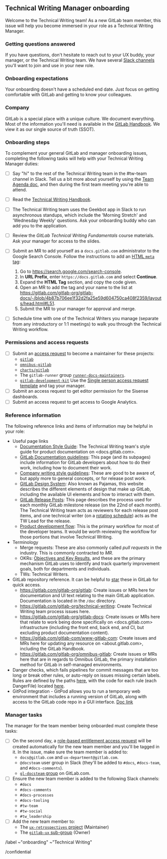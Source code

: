 ## Technical Writing Manager onboarding

Welcome to the Technical Writing team! As a new GitLab team member, this issue will help you become immersed in your role as a Technical Writing Manager.

### Getting questions answered

If you have questions, don't hesitate to reach out to your UX buddy, your manager, or the Technical Writing team. We have several [Slack channels](https://about.gitlab.com/handbook/engineering/ux/technical-writing/#slack-channels) you'll want to join and use in your new role.

### Onboarding expectations

Your onboarding doesn't have a scheduled end date. Just focus on getting comfortable with GitLab and getting to know your colleagues.

### Company

GitLab is a special place with a unique culture. We document everything. Most of the information you'll need is available in the [GitLab Handbook](https://about.gitlab.com/handbook/). We view it as our single source of truth (SSOT).

### Onboarding steps

To complement your general GitLab and manager onboarding issues, completing the following tasks will help with your Technical Writing Manager duties:

- [ ] Say "hi" to the rest of the Technical Writing team in the #tw-team channel in Slack. Tell us a bit more about yourself by using the [Team Agenda doc](https://docs.google.com/document/d/1XRyVjR5G21Amq4QqJs9jbV0BVQquiBAyPR257-hT1JY/edit), and then during the first team meeting you're able to attend.
- [ ] Read the [Technical Writing Handbook](https://about.gitlab.com/handbook/product/technical-writing/).
- [ ] The Technical Writing team uses the Geekbot app in Slack to run asynchronous standups, which include the 'Morning Stretch' and 'Wednesday Weekly' questions. Ask your onboarding buddy who can add you to the application.
- [ ] Review the _GitLab Technical Writing Fundamentals_ course materials. Ask your manager for access to the slides.
- [ ] Submit an MR to add yourself as a `docs.gitlab.com` administrator to the Google Search Console. Follow the instructions to add an [HTML `meta` tag](https://support.google.com/webmasters/answer/9008080?hl=en&ref_topic=9455938#zippy=%2Chtml-tag):

  1. Go to <https://search.google.com/search-console>.
  1. In **URL Prefix**, enter `https://docs.gitlab.com` and select **Continue**.
  1. Expand the **HTML Tag** section, and copy the code given.
  1. Open an MR to add the tag and your name to the list at <https://gitlab.com/gitlab-org/gitlab-docs/-/blob/4b87b706ee1f32d2fa25e59d604750ca408f2359/layouts/head.html#L51>.
  1. Submit the MR to your manager for approval and merge.

- [ ] Schedule time with one of the Technical Writers you manage (separate from any introductory or 1:1 meetings) to walk you through the Technical Writing workflow.

### Permissions and access requests

- [ ] Submit an [access request](https://about.gitlab.com/handbook/business-technology/team-member-enablement/onboarding-access-requests/access-requests/) to become a maintainer for these projects:
  - [`gitlab`](https://gitlab.com/gitlab-org/gitlab)
  - [`omnibus-gitlab`](https://gitlab.com/gitlab-org/omnibus-gitlab)
  - [`charts/gitlab`](https://gitlab.com/gitlab-org/charts/gitlab)
  - The `gitlab-runner` group [`runner-docs-maintainers`](https://gitlab.com/groups/gitlab-com/runner-docs-maintainers/-/group_members?sort=access_level_desc).
  - [`gitlab-development-kit`](https://gitlab.com/gitlab-org/gitlab-development-kit) Use the [Single person access request template](https://gitlab.com/gitlab-com/access-requests/issues/new) and tag your manager.
- [ ] Submit an access request to get editor permission for the Sisense dashboards.
- [ ] Submit an access request to get access to Google Analytics.

### Reference information

The following reference links and items of information may be helpful in your role:

- Useful page links
  - [Documentation Style Guide](https://docs.gitlab.com/ee/development/documentation/styleguide/index.html): The Technical Writing team's style guide for product documentation on <docs.gitlab.com>.
  - [GitLab Documentation guidelines](https://docs.gitlab.com/ee/development/documentation/index.html): This page (and its subpages) include information for GitLab developers about how to do their work, including how to document their work.
  - [Company writing style guidelines](https://about.gitlab.com/handbook/communication/#writing-style-guidelines): These are good to be aware of, but apply more to general concepts, or for release post work.
  - [GitLab Design System](https://design.gitlab.com/): Also known as Pajamas, this website describes the different elements of design that make up GitLab, including the available UI elements and how to interact with them.
  - [GitLab Release Posts](https://about.gitlab.com/handbook/marketing/blog/release-posts/): This page describes the process used for each monthly GitLab milestone release (on the 22nd of each month). The Technical Writing team acts as reviewers for each release post items, and one technical writer (on a [rotating schedule](https://about.gitlab.com/handbook/engineering/ux/technical-writing/#regularly-scheduled-tasks)) acts as the TW Lead for the release.
  - [Product development flow](https://about.gitlab.com/handbook/product-development-flow/): This is the primary workflow for most of the developer teams. It would be worth reviewing the workflow for those portions that involve Technical Writing.
- Terminology
  - Merge requests: These are also commonly called _pull requests_ in the industry. This is commonly contracted to _MR_.
  - OKRs: [Objectives and Key Results](https://about.gitlab.com/company/okrs/), and these are the primary mechanism GitLab uses to identify and track quarterly improvement goals, both for departments and individuals.
  - TWs: Technical Writers.
- GitLab repository reference. It can be helpful to [star](https://docs.gitlab.com/ee/user/project/working_with_projects.html#star-a-project) these in GitLab for quick access.
  - <https://gitlab.com/gitlab-org/gitlab>: Create issues or MRs here for documentation and UI text relating to the main GitLab application. Documentation is located in the `/doc` directory.
  - <https://gitlab.com/gitlab-org/technical-writing>: Create Technical Writing team process issues here.
  - <https://gitlab.com/gitlab-org/gitlab-docs>: Create issues or MRs here that relate to work being done specifically on <docs.gitlab.com> infrastructure (including the front end, back end, and CI, but excluding product documentation content).
  - <https://gitlab.com/gitlab-com/www-gitlab-com>: Create issues and MRs here for updating any resource on <about.gitlab.com>, including the GitLab Handbook.
  - <https://gitlab.com/gitlab-org/omnibus-gitlab>: Create issues or MRs here that are in regards to Omnibus GitLab, the primary installation method for GitLab in self-managed environments.
- Danger checks, which fails pipelines for commit messages that are too long or break other rules, or auto-reply on issues missing certain labels. Rules are defined by the paths [here](https://gitlab.com/gitlab-org/gitlab/-/blob/master/Dangerfile), with the code for each rule (each DangerFile) located [here](https://gitlab.com/gitlab-org/gitlab/-/tree/master/danger).
- GitPod integration - GitPod allows you to run a temporary web environment that includes a running version of GitLab, along with access to the GitLab code repo in a GUI interface. [Doc link](https://docs.gitlab.com/ee/integration/gitpod.html#launch-gitpod-in-gitlab)

### Manager tasks

The manager for the team member being onboarded must complete these tasks:

- [ ] On the second day, a [role-based entitlement access request](https://about.gitlab.com/handbook/business-technology/team-member-enablement/onboarding-access-requests/access-requests/baseline-entitlements/#role-entitlements-for-a-specific-job) will be created automatically for the new team member and you'll be tagged in it. In the issue, make sure the team member is added to:
  - `docs@gitlab.com` and `ux-department@gitlab.com`.
  - `@docsteam` user group in Slack (they'll be added to `#docs`, `#docs-team`, and `#docs-comments`).
  - [`gl-docsteam` group](https://gitlab.com/groups/gl-docsteam/-/group_members) on GitLab.com.
- [ ] Ensure the new team member is added to the following Slack channels:
  - `#docs`
  - `#docs-comments`
  - `#docs-processes`
  - `#docs-tooling`
  - `#tw-team`
  - `#tw-social`
  - `#tw_leadership`
- [ ] Add the new team member to:
  - The [`ux-retrospectives` project](https://gitlab.com/gl-retrospectives/ux-retrospectives/-/project_members) (Maintainer)
  - The [`gitlab-ux` sub-group](https://gitlab.com/groups/gitlab-com/gitlab-ux/-/group_members?with_inherited_permissions=exclude) (Owner)

/label ~"onboarding" ~"Technical Writing"

/confidential
